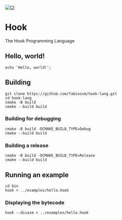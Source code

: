 
[![CI](https://github.com/fabiosvm/hook-lang/actions/workflows/ci.yml/badge.svg?branch=main)](https://github.com/fabiosvm/hook-lang/actions/workflows/ci.yml)

# Hook 

The Hook Programming Language

## Hello, world!

```
echo 'Hello, world!';
```

## Building

```
git clone https://github.com/fabiosvm/hook-lang.git
cd hook-lang
cmake -B build
cmake --build build
```

### Building for debugging

```
cmake -B build -DCMAKE_BUILD_TYPE=Debug
cmake --build build
```

### Building a release

```
cmake -B build -DCMAKE_BUILD_TYPE=Release
cmake --build build
```

## Running an example

```
cd bin
hook < ../examples/hello.hook
```

### Displaying the bytecode

```
hook --disasm < ../examples/hello.hook
```
